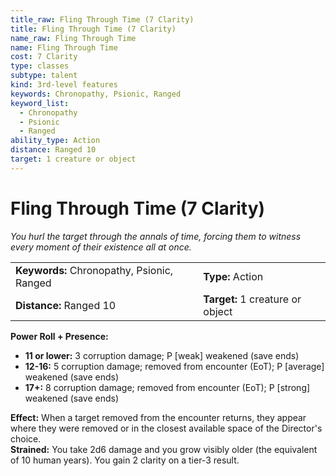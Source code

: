 ```yaml
---
title_raw: Fling Through Time (7 Clarity)
title: Fling Through Time (7 Clarity)
name_raw: Fling Through Time
name: Fling Through Time
cost: 7 Clarity
type: classes
subtype: talent
kind: 3rd-level features
keywords: Chronopathy, Psionic, Ranged
keyword_list:
  - Chronopathy
  - Psionic
  - Ranged
ability_type: Action
distance: Ranged 10
target: 1 creature or object
---
```


# Fling Through Time (7 Clarity)

*You hurl the target through the annals of time, forcing them to witness every moment of their existence all at once.*

|                                            |                                  |
| :----------------------------------------- | :------------------------------- |
| **Keywords:** Chronopathy, Psionic, Ranged | **Type:** Action                 |
| **Distance:** Ranged 10                    | **Target:** 1 creature or object |

**Power Roll + Presence:**

- **11 or lower:** 3 corruption damage; P \[weak\] weakened (save ends)
- **12-16:** 5 corruption damage; removed from encounter (EoT); P \[average\] weakened (save ends)
- **17+:** 8 corruption damage; removed from encounter (EoT); P \[strong\] weakened (save ends)

**Effect:** When a target removed from the encounter returns, they appear where they were removed or in the closest available space of the Director's choice.\
**Strained:** You take 2d6 damage and you grow visibly older (the equivalent of 10 human years). You gain 2 clarity on a tier-3 result.
